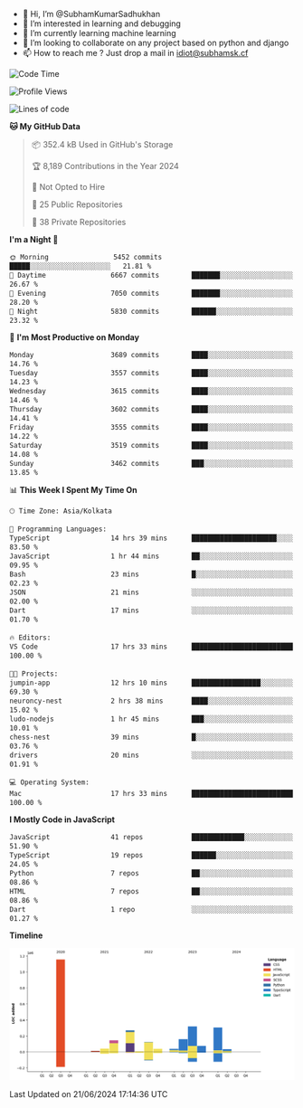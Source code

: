 - 👋 Hi, I’m @SubhamKumarSadhukhan
- 👀 I’m interested in learning and debugging
- 🌱 I’m currently learning machine learning
- 💞️ I’m looking to collaborate on any project based on python and django
- 📫 How to reach me ?
      Just drop a mail in idiot@subhamsk.cf

<!---
SubhamKumarSadhukhan/SubhamKumarSadhukhan is a ✨ special ✨ repository because its `README.md` (this file) appears on your GitHub profile.
You can click the Preview link to take a look at your changes.
--->


<!--START_SECTION:waka-->
![Code Time](http://img.shields.io/badge/Code%20Time-2%2C252%20hrs%2047%20mins-blue)

![Profile Views](http://img.shields.io/badge/Profile%20Views-3-blue)

![Lines of code](https://img.shields.io/badge/From%20Hello%20World%20I%27ve%20Written-2.7%20million%20lines%20of%20code-blue)

**🐱 My GitHub Data** 

> 📦 352.4 kB Used in GitHub's Storage 
 > 
> 🏆 8,189 Contributions in the Year 2024
 > 
> 🚫 Not Opted to Hire
 > 
> 📜 25 Public Repositories 
 > 
> 🔑 38 Private Repositories 
 > 
**I'm a Night 🦉** 

```text
🌞 Morning                5452 commits        █████░░░░░░░░░░░░░░░░░░░░   21.81 % 
🌆 Daytime                6667 commits        ███████░░░░░░░░░░░░░░░░░░   26.67 % 
🌃 Evening                7050 commits        ███████░░░░░░░░░░░░░░░░░░   28.20 % 
🌙 Night                  5830 commits        ██████░░░░░░░░░░░░░░░░░░░   23.32 % 
```
📅 **I'm Most Productive on Monday** 

```text
Monday                   3689 commits        ████░░░░░░░░░░░░░░░░░░░░░   14.76 % 
Tuesday                  3557 commits        ████░░░░░░░░░░░░░░░░░░░░░   14.23 % 
Wednesday                3615 commits        ████░░░░░░░░░░░░░░░░░░░░░   14.46 % 
Thursday                 3602 commits        ████░░░░░░░░░░░░░░░░░░░░░   14.41 % 
Friday                   3555 commits        ████░░░░░░░░░░░░░░░░░░░░░   14.22 % 
Saturday                 3519 commits        ████░░░░░░░░░░░░░░░░░░░░░   14.08 % 
Sunday                   3462 commits        ███░░░░░░░░░░░░░░░░░░░░░░   13.85 % 
```


📊 **This Week I Spent My Time On** 

```text
🕑︎ Time Zone: Asia/Kolkata

💬 Programming Languages: 
TypeScript               14 hrs 39 mins      █████████████████████░░░░   83.50 % 
JavaScript               1 hr 44 mins        ██░░░░░░░░░░░░░░░░░░░░░░░   09.95 % 
Bash                     23 mins             █░░░░░░░░░░░░░░░░░░░░░░░░   02.23 % 
JSON                     21 mins             ░░░░░░░░░░░░░░░░░░░░░░░░░   02.00 % 
Dart                     17 mins             ░░░░░░░░░░░░░░░░░░░░░░░░░   01.70 % 

🔥 Editors: 
VS Code                  17 hrs 33 mins      █████████████████████████   100.00 % 

🐱‍💻 Projects: 
jumpin-app               12 hrs 10 mins      █████████████████░░░░░░░░   69.30 % 
neuroncy-nest            2 hrs 38 mins       ████░░░░░░░░░░░░░░░░░░░░░   15.02 % 
ludo-nodejs              1 hr 45 mins        ███░░░░░░░░░░░░░░░░░░░░░░   10.01 % 
chess-nest               39 mins             █░░░░░░░░░░░░░░░░░░░░░░░░   03.76 % 
drivers                  20 mins             ░░░░░░░░░░░░░░░░░░░░░░░░░   01.91 % 

💻 Operating System: 
Mac                      17 hrs 33 mins      █████████████████████████   100.00 % 
```

**I Mostly Code in JavaScript** 

```text
JavaScript               41 repos            █████████████░░░░░░░░░░░░   51.90 % 
TypeScript               19 repos            ██████░░░░░░░░░░░░░░░░░░░   24.05 % 
Python                   7 repos             ██░░░░░░░░░░░░░░░░░░░░░░░   08.86 % 
HTML                     7 repos             ██░░░░░░░░░░░░░░░░░░░░░░░   08.86 % 
Dart                     1 repo              ░░░░░░░░░░░░░░░░░░░░░░░░░   01.27 % 
```



**Timeline**

![Lines of Code chart](https://raw.githubusercontent.com/SubhamKumarSadhukhan/SubhamKumarSadhukhan/main/assets/bar_graph.png)


 Last Updated on 21/06/2024 17:14:36 UTC
<!--END_SECTION:waka-->
